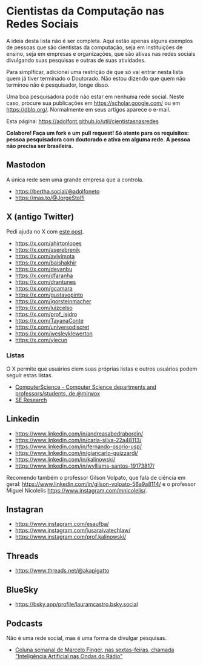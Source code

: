 # Cientistas da Computação nas Redes Sociais

A ideia desta lista não é ser completa. Aqui estão apenas alguns exemplos de pessoas que são cientistas da computação, seja em instituições de ensino, seja em empresas e organizações, que são ativas nas redes sociais divulgando suas pesquisas e outras de suas atividades.

Para simplficar, adicionei uma restrição de que só vai entrar nesta lista quem já tiver terminado o Doutorado. Não estou dizendo que quem não terminou não é pesquisador, longe disso.

Uma boa pesquisadora pode não estar em nenhuma rede social. Neste caso, procure sua publicações em <https://scholar.google.com/>  ou em <https://dblp.org/>. Normalmente em seus artigos aparece o e-mail.

Esta página: <https://adolfont.github.io/util/cientistasnasredes>

**Colabore! Faça um fork e um pull request! Só atente para os requisitos: pessoa pesquisadora com doutorado e ativa em alguma rede. A pessoa não precisa ser brasileira.**

## Mastodon

A única rede sem uma grande empresa que a controla.

- <https://bertha.social/@adolfoneto>
- <https://mas.to/@JorgeStolfi>

## X (antigo Twitter)

Pedi ajuda no X com [este post](https://x.com/adolfont/status/1800633184356368545).

- <https://x.com/ahirtonlopes>
- <https://x.com/aserebrenik>
- <https://x.com/avivimota>
- <https://x.com/baishakhir>
- <https://x.com/devanbu>
- <https://x.com/dfaranha>
- <https://x.com/drantunes>
- <https://x.com/gcamara>
- <https://x.com/gustavopinto>
- <https://x.com/igorsteinmacher>
- <https://x.com/luizcelso>
- <https://x.com/prof_isidro>
- <https://x.com/TayanaConte>
- <https://x.com/universodiscret>
- <https://x.com/wesleyklewerton>
- <https://x.com/ylecun>

### Listas

O X permite que usuários ciem suas próprias listas e outros usuários podem seguir estas listas.

- [ComputerScience - Computer Science departments and professors/students, de @mirwox](https://x.com/i/lists/1293287165615648768)
- [SE Research](https://x.com/i/lists/743435617774739456)

## Linkedin


- <https://www.linkedin.com/in/andreasabedrabordin/>
- <https://www.linkedin.com/in/carla-silva-22a48113/>
- <https://www.linkedin.com/in/fernando-osorio-usp/>
- <https://www.linkedin.com/in/giancarlo-guizzardi/>
- <https://www.linkedin.com/in/kalinowski/>
- <https://www.linkedin.com/in/wylliams-santos-19173817/>

Recomendo também o professor Gilson Volpato, que fala de ciência em geral: <https://www.linkedin.com/in/gilson-volpato-56a9a8114/> e o professor Miguel Nicolelis <https://www.instagram.com/mnicolelis/>.

## Instagran

- <https://www.instagram.com/esaufba/>
- <https://www.instagram.com/jusaraivatechlaw/>
- <https://www.instagram.com/prof.kalinowski/>

## Threads

- <https://www.threads.net/@akapigatto>


## BlueSky

- <https://bsky.app/profile/lauramcastro.bsky.social>

## Podcasts


Não é uma rede social, mas é uma forma de divulgar pesquisas.

- [Coluna semanal de Marcelo Finger, nas sextas-feiras, chamada "Inteligência Artificial nas Ondas do Rádio"](https://open.spotify.com/show/7i87AFADvFacnXIQSvgXtT)


